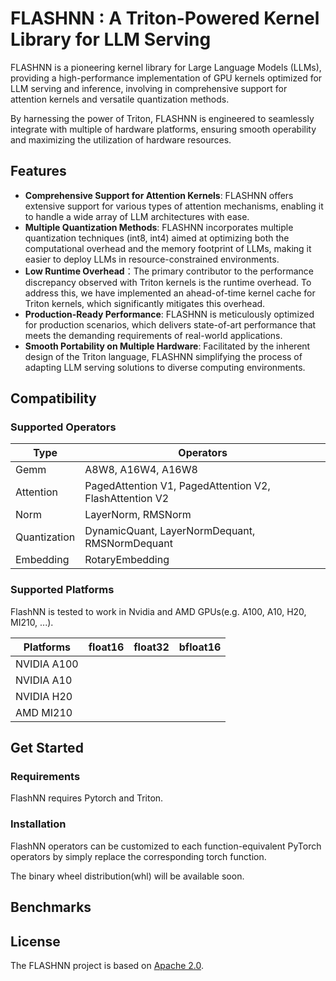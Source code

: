 # FLASHNN : A Triton-Powered Kernel Library for LLM Serving

FLASHNN is a pioneering kernel library for Large Language Models (LLMs), providing a high-performance implementation of GPU kernels optimized for LLM serving and inference, involving in comprehensive support for attention kernels and versatile quantization methods. 

By harnessing the power of Triton, FLASHNN is engineered to seamlessly integrate with multiple of hardware platforms, ensuring smooth operability and maximizing the utilization of hardware resources.



## Features

- **Comprehensive Support for Attention Kernels**: FLASHNN offers extensive support for various types of attention mechanisms, enabling it to handle a wide array of LLM architectures with ease. 
- **Multiple Quantization Methods**: FLASHNN incorporates multiple quantization techniques (int8, int4) aimed at optimizing both the computational overhead and the memory footprint of LLMs, making it easier to deploy LLMs in resource-constrained environments.
- **Low Runtime Overhead**：The primary contributor to the performance discrepancy observed with Triton kernels is the runtime overhead. To address this, we have implemented an ahead-of-time kernel cache for Triton kernels, which significantly mitigates this overhead.
- **Production-Ready Performance**: FLASHNN is meticulously optimized for production scenarios, which delivers state-of-art performance that meets the demanding requirements of real-world applications.
- **Smooth Portability on Multiple Hardware**: Facilitated by the inherent design of the Triton language, FLASHNN simplifying the process of adapting LLM serving solutions to diverse computing environments.


## **Compatibility**

### **Supported Operators**

| Type         | Operators                                               |
| ------------ | ------------------------------------------------------- |
| Gemm         | A8W8, A16W4, A16W8                                      |
| Attention    | PagedAttention V1, PagedAttention V2, FlashAttention V2 |
| Norm         | LayerNorm, RMSNorm                                      |
| Quantization | DynamicQuant, LayerNormDequant, RMSNormDequant          |
| Embedding    | RotaryEmbedding                                         |

### **Supported Platforms**

FlashNN is tested to work in Nvidia and AMD GPUs(e.g. A100, A10, H20, MI210, ...). 

| Platforms   | float16 | float32 | bfloat16 |
| ----------- | ------- | ------- | -------- |
| NVIDIA A100 |         |         |          |
| NVIDIA A10  |         |         |          |
| NVIDIA H20  |         |         |          |
| AMD MI210   |         |         |          |

## **Get Started**

### **Requirements**

FlashNN requires Pytorch and Triton.

### **Installation**

FlashNN operators can be customized to each function-equivalent PyTorch operators by simply replace the corresponding torch function.

The binary wheel distribution(whl) will be available soon.

## Benchmarks



## License

The FLASHNN project is based on [Apache 2.0](https://github.com/AlibabaPAI/FLASHNN/blob/main/LICENSE).
